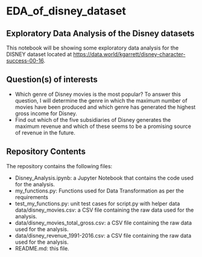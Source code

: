# EDA_of_disney_dataset
## Exploratory Data Analysis of the Disney datasets
This notebook will be showing some exploratory data analysis for the DISNEY dataset located at https://data.world/kgarrett/disney-character-success-00-16.
## Question(s) of interests
* Which genre of Disney movies is the most popular? To answer this question, I will determine the genre in which the maximum number of movies have been produced and which genre has generated the highest gross income for Disney.
* Find out which of the five subsidiaries of Disney generates the maximum revenue and which of these seems to be a promising source of revenue in the future.
## Repository Contents
The repository contains the following files: 
* Disney_Analysis.ipynb: a Jupyter Notebook that contains the code used for the analysis.
* my_functions.py: Functions used for Data Transformation as per the requirements
* test_my_functions.py: unit test cases for script.py with helper data data/disney_movies.csv: a CSV file containing the raw data used for the analysis.
* data/disney_movies_total_gross.csv: a CSV file containing the raw data used for the analysis.
* data/disney_revenue_1991-2016.csv:  a CSV file containing the raw data used for the analysis.
* README.md: this file.
